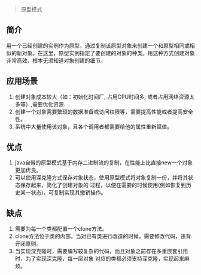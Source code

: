> 原型模式

## 简介
用一个已经创建的实例作为原型，通过复制该原型对象来创建一个和原型相同或相似的新对象。在这里，原型实例指定了要创建的对象的种类。用这种方式创建对象非常高效，根本无须知道对象创建的细节。


## 应用场景
1. 创建对象成本较大（如：初始化时间厂, 占用CPU时间多, 或者占用网络资源太多等）,需要优化资源.
2. 创建一个对象需要繁琐的数据准备或访问权限等，需要提高性能或者提高安全性。
3. 系统中大量使用该对象，且各个调用者都需要给他的属性重新赋值。

## 优点
1. java自带的原型模式基于内存二进制流的复制，在性能上比直接new一个对象更加优良。
2. 可以使用深克隆方式保存对象状态，使用原型模式将对象复制一份，并将其状态保存起来，简化了创建对象的
过程，以便在需要的时候使用(例如恢复到历史某一状态)，可复制实现其撤销操作。

## 缺点
1. 需要为每一个类都配置一个clone方法。
2. clone方法位于类的内部，当对已有类进行改造的时候，需要修改代码，违背开闭原则。
3. 当实现深克隆时，需要编写较复杂的代码，而且对象之前存在多重嵌套引用时，为了实现深克隆，每一层对象
对应的类都必须支持深克隆，实现起来麻烦。
